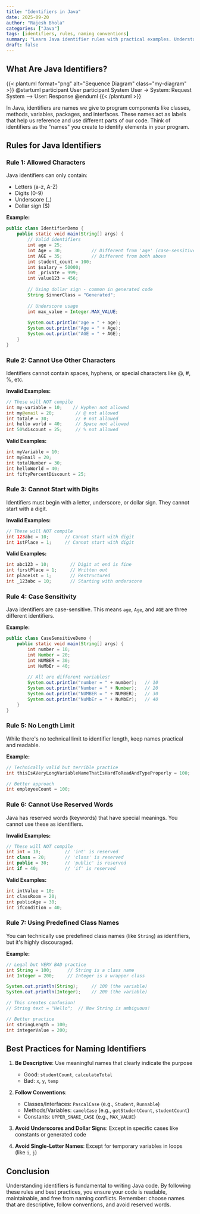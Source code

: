 ```yaml
---
title: "Identifiers in Java"
date: 2025-09-20
author: "Rajesh Bhola"
categories: ["Java"]
tags: [identifiers, rules, naming conventions]
summary: "Learn Java identifier rules with practical examples. Understand naming conventions, character restrictions, and best practices for creating valid identifiers in Java programs."
draft: false
---
```




## What Are Java Identifiers?

{{< plantuml format="png" alt="Sequence Diagram" class="my-diagram" >}}
@startuml
participant User
participant System
User -> System: Request
System --> User: Response
@enduml
{{< /plantuml >}}

In Java, identifiers are names we give to program components like classes, methods, variables, packages, and interfaces. These names act as labels that help us reference and use different parts of our code. Think of identifiers as the "names" you create to identify elements in your program.

## Rules for Java Identifiers

### Rule 1: Allowed Characters
Java identifiers can only contain:
- Letters (a-z, A-Z)
- Digits (0-9)
- Underscore (_)
- Dollar sign ($)

**Example:**
```java
public class IdentifierDemo {
    public static void main(String[] args) {
        // Valid identifiers
        int age = 25;
        int Age = 30;           // Different from 'age' (case-sensitive)
        int AGE = 35;           // Different from both above
        int student_count = 100;
        int $salary = 50000;
        int _private = 999;
        int value123 = 456;
        
        // Using dollar sign - common in generated code
        String $innerClass = "Generated";
        
        // Underscore usage
        int max_value = Integer.MAX_VALUE;
        
        System.out.println("age = " + age);
        System.out.println("Age = " + Age);
        System.out.println("AGE = " + AGE);
    }
}
```

### Rule 2: Cannot Use Other Characters
Identifiers cannot contain spaces, hyphens, or special characters like @, #, %, etc.

**Invalid Examples:**
```java
// These will NOT compile
int my-variable = 10;    // Hyphen not allowed
int my@email = 20;        // @ not allowed
int total# = 30;          // # not allowed
int hello world = 40;     // Space not allowed
int 50%discount = 25;     // % not allowed
```

**Valid Examples:**
```java
int myVariable = 10;
int myEmail = 20;
int totalNumber = 30;
int helloWorld = 40;
int fiftyPercentDiscount = 25;
```

### Rule 3: Cannot Start with Digits
Identifiers must begin with a letter, underscore, or dollar sign. They cannot start with a digit.

**Invalid Examples:**
```java
// These will NOT compile
int 123abc = 10;      // Cannot start with digit
int 1stPlace = 1;     // Cannot start with digit
```

**Valid Examples:**
```java
int abc123 = 10;        // Digit at end is fine
int firstPlace = 1;     // Written out
int place1st = 1;       // Restructured
int _123abc = 10;       // Starting with underscore
```

### Rule 4: Case Sensitivity
Java identifiers are case-sensitive. This means `age`, `Age`, and `AGE` are three different identifiers.

**Example:**
```java
public class CaseSensitiveDemo {
    public static void main(String[] args) {
        int number = 10;
        int Number = 20;
        int NUMBER = 30;
        int NuMbEr = 40;
        
        // All are different variables!
        System.out.println("number = " + number);   // 10
        System.out.println("Number = " + Number);   // 20
        System.out.println("NUMBER = " + NUMBER);   // 30
        System.out.println("NuMbEr = " + NuMbEr);   // 40
    }
}
```

### Rule 5: No Length Limit 
While there's no technical limit to identifier length, keep names practical and readable.

**Example:**
```java
// Technically valid but terrible practice
int thisIsAVeryLongVariableNameThatIsHardToReadAndTypeProperly = 100;

// Better approach
int employeeCount = 100;
```

### Rule 6: Cannot Use Reserved Words
Java has reserved words (keywords) that have special meanings. You cannot use these as identifiers.

**Invalid Examples:**
```java
// These will NOT compile
int int = 10;         // 'int' is reserved
int class = 20;       // 'class' is reserved
int public = 30;      // 'public' is reserved
int if = 40;          // 'if' is reserved
```

**Valid Examples:**
```java
int intValue = 10;
int classRoom = 20;
int publicAge = 30;
int ifCondition = 40;
```

### Rule 7: Using Predefined Class Names
You can technically use predefined class names (like `String`) as identifiers, but it's highly discouraged.

**Example:**
```java
// Legal but VERY BAD practice
int String = 100;      // String is a class name
int Integer = 200;     // Integer is a wrapper class

System.out.println(String);     // 100 (the variable)
System.out.println(Integer);    // 200 (the variable)

// This creates confusion!
// String text = "Hello";  // Now String is ambiguous!

// Better practice
int stringLength = 100;
int integerValue = 200;
```

## Best Practices for Naming Identifiers

1. **Be Descriptive**: Use meaningful names that clearly indicate the purpose
   - Good: `studentCount`, `calculateTotal`
   - Bad: `x`, `y`, `temp`

2. **Follow Conventions**:
   - Classes/Interfaces: `PascalCase` (e.g., `Student`, `Runnable`)
   - Methods/Variables: `camelCase` (e.g., `getStudentCount`, `studentCount`)
   - Constants: `UPPER_SNAKE_CASE` (e.g., `MAX_VALUE`)

3. **Avoid Underscores and Dollar Signs**: Except in specific cases like constants or generated code

4. **Avoid Single-Letter Names**: Except for temporary variables in loops (like `i`, `j`)

## Conclusion
Understanding identifiers is fundamental to writing Java code. By following these rules and best practices, you ensure your code is readable, maintainable, and free from naming conflicts. Remember: choose names that are descriptive, follow conventions, and avoid reserved words.